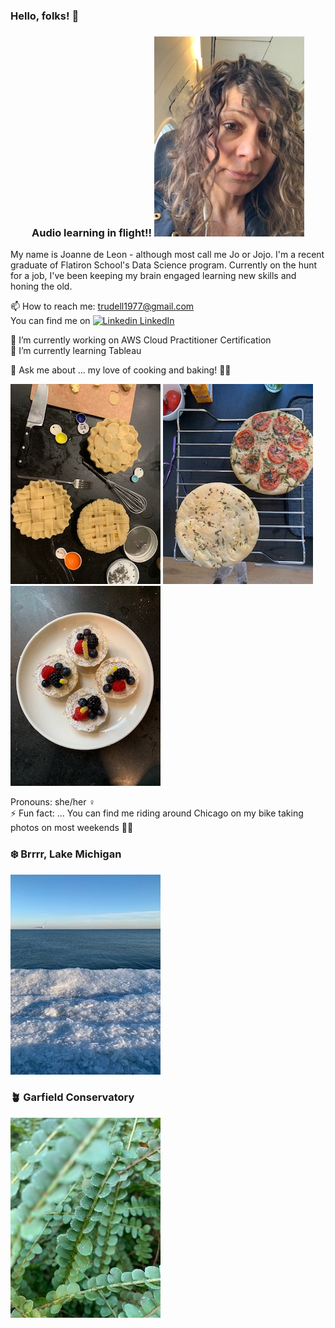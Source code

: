 ### Hello, folks! 👋
### <div align="center"> Audio learning in flight!! ![Image](selfieAIR.jpg) 

<div align="left">
My name is Joanne de Leon - although most call me Jo or Jojo. I'm a recent graduate of Flatiron School's Data Science program. Currently on the hunt for a job, I've been keeping my brain engaged learning new skills and honing the old.      
<br />  
  
📫 How to reach me: trudell1977@gmail.com    
You can find me on [![Linkedin](https://i.stack.imgur.com/gVE0j.png) LinkedIn](https://www.linkedin.com/)
&nbsp;     

🔭 I’m currently working on AWS Cloud Practitioner Certification    
🌱 I’m currently learning Tableau   

💬 Ask me about ... my love of cooking and baking! 👩‍🍳  
    
![Image](3SMpies.jpg) ![Image](focaccia.jpg) ![Image](miniTarts.jpg)   
     

Pronouns: she/her ♀️       
⚡ Fun fact: ... You can find me riding around Chicago on my bike taking photos on most weekends 🚴‍♀️   
### ❄️ Brrrr, Lake Michigan    
![Image](iceLakeMich.jpg) 
### 🪴 Garfield Conservatory
![Image](buttonFern.jpg)
